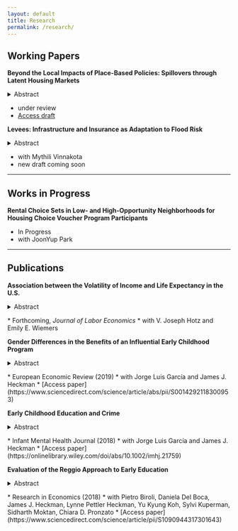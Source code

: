 ```yaml
---
layout: default
title: Research
permalink: /research/
---
```



## Working Papers

<b>Beyond the Local Impacts of Place-Based Policies: Spillovers through Latent Housing Markets</b>
<details>
<summary>Abstract</summary>
Place-based policies target geographic areas, aiming to generate localized investment for economic development. Do place-based policies create new economic activity or do they reallocate it? Empirically evaluating this question is challenging because of the difficulty in ascertaining areas that might experience spillovers. I develop a data-driven approach to characterize the areas most likely to be affected when others receive targeted investment. Tax Increment Financing in Chicago provides a setting to consider whether place-based policies revitalizing neighborhoods are zero-sum. I find that while the effect of Tax Increment Financing on property values in targeted areas is positive, the spillover effect on property values in non-targeted areas is negative. Business activity shifts in a manner consistent with Tax Increment Financing subsidizing development that would have occurred elsewhere. I combine the direct and spillover effects to calculate a back-of-the-envelope estimate of an overall effect close to zero. Due to the targeting of the policy, it results in a limited amount of redistribution towards relatively disadvantaged targeted areas.
</details>
<p></p>

* under review
* [Access draft](https://tamucs-my.sharepoint.com/:b:/g/personal/aziff_tamu_edu/ETelIirfCnlJp7G2zh_9KDIBvk4vqL2fTzNL-OxtlFGTOQ?e=lTpfs5)


<b>Levees: Infrastructure and Insurance as Adaptation to Flood Risk</b>

<details>
<summary>Abstract</summary>
This paper considers the interaction of two key flood policy instruments commonly used in the US, levee infrastructure and flood insurance, and measures how much flood insurance take-up changes in response to levee provision. Levees are critical infrastructure that reduce expected flood damage in a protected area. When a levee is constructed, and later accredited by the Federal Emergency Management Agency (FEMA), it alters inherent flood risk, flood insurance prices, and mandatory insurance purchase requirements. Using a novel panel dataset drawing from the National Levee Database, manually collected levee accreditation documentation, and FEMA flood insurance data, we leverage variation in levee construction and accreditation timing within a difference-in-differences design. Construction timing allows us to examine insurance take-up as a result of decreased flood risk, while take-up responses to accreditation reflect changes in insurance prices and mandatory purchase requirements. Our paper has three main findings: first, we find that levee construction decreases flood insurance by 20 percent. Second, we find that levee accreditation does not further change flood insurance take-up. Third, we find that decreases in flood insurance take-up due to levee construction decreases aggregate household insurance spending by $1.2 million per levee-mile, accounting for both extensive and intensive margin changes, and $5.7 million in averted expected damages per levee-mile, which, when compared to recent estimates of levee construction costs, corresponds to a break-even time horizon of 10 to 50 years.
</details>
<p></p>

* with Mythili Vinnakota
* new draft coming soon


___

## Works in Progress

<b>Rental Choice Sets in Low- and High-Opportunity Neighborhoods for Housing Choice Voucher Program Participants</b>
* In Progress
* with JoonYup Park


___

## Publications

<b>Association between the Volatility of Income and Life Expectancy in the U.S.</b>
<details>
<summary>Abstract</summary>
Numerous studies have documented large differences in the income- and education-mortality gradients across geographic areas and have emphasized the role of health behaviors, policy, and overall affluence, but less is known about the role of the volatility of household income in affecting life expectancy, especially among households in the bottom part of the income distribution. In this paper, we examine the relationship between the volatility of income and the life expectancy of adults in the U.S., focusing on the first two decades of the twenty-first century. We use a commercial source of data on all households in the U.S., InfoUSA, to construct longitudinal data on households residing in mid-sized commuting zones of the U.S. and measure household income volatility across the income distribution and across counties. We link data on volatility with estimates of life expectancy at the county level and by income quartiles to analyze the volatility - life expectancy relationship while including controls for demographics, economic conditions, and policy generosity. We find that house- hold income volatility is negatively correlated with life expectancy only at the bottom of the household income distribution. This relationship is driven by negative associations between life expectancy and household income volatility for non-Hispanic whites. Though we cannot extrapolate our conclusions based on place-based differences to individuals, we link our findings with a broader literature showing a relationship between volatile earnings and health as well as the literature on place-based differences in mortality.
</details>
<p></p>
* Forthcoming, <i>Journal of Labor Economics</i>
* with V. Joseph Hotz and Emily E. Wiemers

<b>Gender Differences in the Benefits of an Influential Early Childhood Program</b>
<details>
<summary>Abstract</summary>
This paper studies the life-cycle impacts of a widely emulated high-quality, intensive early childhood program with long-term follow up. The program starts early in life (at 8 weeks of age) and is evaluated by an RCT. There are multiple treatment effects which we summarize through interpretable aggregates. Girls have a greater number of statistically significant treatment effects than boys and effect sizes for them are generally bigger. The source of this difference is worse home environments for girls with greater scope for improvement by the program. Fathers of sons support their families more than fathers of daughters.
</details>
<p></p>
* European Economic Review (2019)
* with Jorge Luis García and James J. Heckman
* [Access paper](https://www.sciencedirect.com/science/article/abs/pii/S0014292118300953)

<b>Early Childhood Education and Crime</b>
<details>
<summary>Abstract</summary>
This article presents new evidence on the crime-reducing impacts of a high-quality, intensive early childhood program with long-term follow-up, evaluated by a randomized controlled trial. Proportionately, more women than men decrease their criminal activity after participating in the program. This gender difference arises because of the worse home environments for girls, with corresponding greater scope for improvement by the program. For both genders, treatment effects are larger for the least-advantaged children, as measured by their mother's education at baseline. The dollar value of the social cost of criminal activity averted is higher for men because they commit more costly violent crimes.
</details>
<p></p>
* Infant Mental Health Journal (2018)
* with Jorge Luis García and James J. Heckman
* [Access paper](https://onlinelibrary.wiley.com/doi/abs/10.1002/imhj.21759)


<b>Evaluation of the Reggio Approach to Early Education</b>
<details>
<summary>Abstract</summary>
We evaluate the Reggio Approach using non-experimental data on individuals from the cities of Reggio Emilia, Parma and Padova belonging to one of five age cohorts: ages 50, 40, 30, 18, and 6 as of 2012. The treated were exposed to municipally offered infant-toddler (ages 0–3) and preschool (ages 3–6) programs in Reggio Emilia. The control group either did not receive formal childcare or were exposed to programs offered by municipal systems (outside of Reggio Emilia), or by state or religious systems (in all three cities). We exploit the city-cohort structure of the data to estimate treatment effects using three strategies: difference-in-differences, matching, and matched-difference-in-differences. Most positive and significant effects are generated from comparisons of the treated with individuals who did not receive formal childcare. Relative to not receiving formal care, the Reggio Approach significantly boosts outcomes related to employment, socio-emotional skills, high school graduation, participation in elections, and obesity. Comparisons with individuals exposed to alternative forms of childcare do not yield strong patterns of positive and significant effects. This suggests that differences between the Reggio Approach and other alternatives are not sufficiently large to result in significant differences in outcomes. This interpretation is supported by a survey we conduct, which documents increasing similarities in the administrative and pedagogical practices of childcare systems in the three cities over time.
</details>
<p></p>
* Research in Economics (2018)
* with Pietro Biroli, Daniela Del Boca, James J. Heckman, Lynne Pettler Heckman, Yu Kyung Koh, Sylvi Kuperman, Sidharth Moktan, Chiara D. Pronzato
* [Access paper](https://www.sciencedirect.com/science/article/pii/S1090944317301643)


